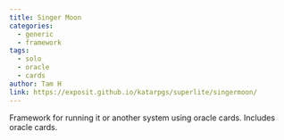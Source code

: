```yaml
---
title: Singer Moon
categories:
  - generic
  - framework
tags:
  - solo
  - oracle
  - cards
author: Tam H
link: https://exposit.github.io/katarpgs/superlite/singermoon/
---
```


Framework for running it or another system using oracle cards. Includes oracle cards.

